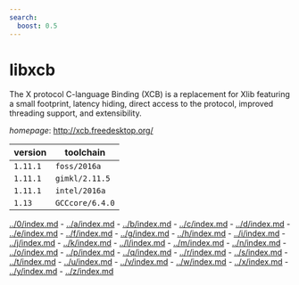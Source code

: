 ```yaml
---
search:
  boost: 0.5
---
```

# libxcb

The X protocol C-language Binding (XCB) is a replacement for Xlib featuring a small footprint, latency hiding, direct access to the protocol, improved threading support, and extensibility.

*homepage*: <http://xcb.freedesktop.org/>

version | toolchain
--------|----------
``1.11.1`` | ``foss/2016a``
``1.11.1`` | ``gimkl/2.11.5``
``1.11.1`` | ``intel/2016a``
``1.13`` | ``GCCcore/6.4.0``

[../0/index.md](0) - [../a/index.md](a) - [../b/index.md](b) - [../c/index.md](c) - [../d/index.md](d) - [../e/index.md](e) - [../f/index.md](f) - [../g/index.md](g) - [../h/index.md](h) - [../i/index.md](i) - [../j/index.md](j) - [../k/index.md](k) - [../l/index.md](l) - [../m/index.md](m) - [../n/index.md](n) - [../o/index.md](o) - [../p/index.md](p) - [../q/index.md](q) - [../r/index.md](r) - [../s/index.md](s) - [../t/index.md](t) - [../u/index.md](u) - [../v/index.md](v) - [../w/index.md](w) - [../x/index.md](x) - [../y/index.md](y) - [../z/index.md](z)

